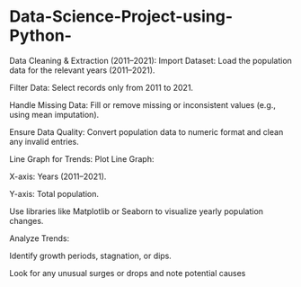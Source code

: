 # Data-Science-Project-using-Python-
Data Cleaning & Extraction (2011–2021):
Import Dataset: Load the population data for the relevant years (2011–2021).

Filter Data: Select records only from 2011 to 2021.

Handle Missing Data: Fill or remove missing or inconsistent values (e.g., using mean imputation).

Ensure Data Quality: Convert population data to numeric format and clean any invalid entries.

Line Graph for Trends:
Plot Line Graph:

X-axis: Years (2011–2021).

Y-axis: Total population.

Use libraries like Matplotlib or Seaborn to visualize yearly population changes.

Analyze Trends:

Identify growth periods, stagnation, or dips.

Look for any unusual surges or drops and note potential causes

